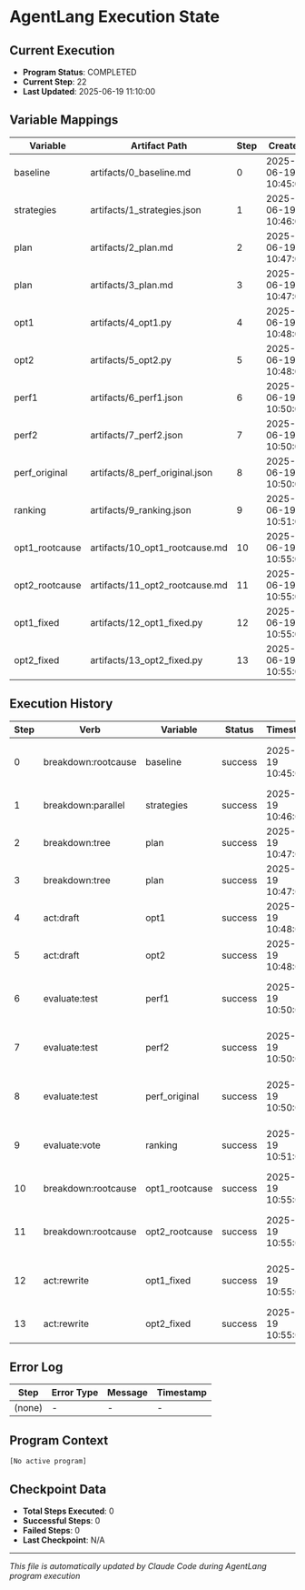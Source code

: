 # AgentLang Execution State

## Current Execution
- **Program Status**: COMPLETED
- **Current Step**: 22
- **Last Updated**: 2025-06-19 11:10:00

## Variable Mappings
| Variable | Artifact Path | Step | Created |
|----------|--------------|------|---------|
| baseline | artifacts/0_baseline.md | 0 | 2025-06-19 10:45:00 |
| strategies | artifacts/1_strategies.json | 1 | 2025-06-19 10:46:00 |
| plan | artifacts/2_plan.md | 2 | 2025-06-19 10:47:00 |
| plan | artifacts/3_plan.md | 3 | 2025-06-19 10:47:00 |
| opt1 | artifacts/4_opt1.py | 4 | 2025-06-19 10:48:00 |
| opt2 | artifacts/5_opt2.py | 5 | 2025-06-19 10:48:00 |
| perf1 | artifacts/6_perf1.json | 6 | 2025-06-19 10:50:00 |
| perf2 | artifacts/7_perf2.json | 7 | 2025-06-19 10:50:00 |
| perf_original | artifacts/8_perf_original.json | 8 | 2025-06-19 10:50:00 |
| ranking | artifacts/9_ranking.json | 9 | 2025-06-19 10:51:00 |
| opt1_rootcause | artifacts/10_opt1_rootcause.md | 10 | 2025-06-19 10:55:00 |
| opt2_rootcause | artifacts/11_opt2_rootcause.md | 11 | 2025-06-19 10:55:00 |
| opt1_fixed | artifacts/12_opt1_fixed.py | 12 | 2025-06-19 10:55:00 |
| opt2_fixed | artifacts/13_opt2_fixed.py | 13 | 2025-06-19 10:55:00 |

## Execution History
| Step | Verb | Variable | Status | Timestamp | Notes |
|------|------|----------|--------|-----------|-------|
| 0 | breakdown:rootcause | baseline | success | 2025-06-19 10:45:00 | Identified nested loop as primary bottleneck |
| 1 | breakdown:parallel | strategies | success | 2025-06-19 10:46:00 | Generated 5 optimization strategies |
| 2 | breakdown:tree | plan | success | 2025-06-19 10:47:00 | Detailed plan for vectorized interactions |
| 3 | breakdown:tree | plan | success | 2025-06-19 10:47:00 | Detailed plan for memory optimization |
| 4 | act:draft | opt1 | success | 2025-06-19 10:48:00 | Vectorized cell interactions implementation |
| 5 | act:draft | opt2 | success | 2025-06-19 10:48:00 | Memory-optimized implementation |
| 6 | evaluate:test | perf1 | success | 2025-06-19 10:50:00 | Vectorized version failed due to JIT issues |
| 7 | evaluate:test | perf2 | success | 2025-06-19 10:50:00 | Memory opt version failed due to type issues |
| 8 | evaluate:test | perf_original | success | 2025-06-19 10:50:00 | Original version benchmark: 185.5ms/iter |
| 9 | evaluate:vote | ranking | success | 2025-06-19 10:51:00 | Ranked: original > vectorized > memory_opt |
| 10 | breakdown:rootcause | opt1_rootcause | success | 2025-06-19 10:55:00 | Identified JIT type issues in vectorized |
| 11 | breakdown:rootcause | opt2_rootcause | success | 2025-06-19 10:55:00 | Identified dtype mismatch in memory opt |
| 12 | act:rewrite | opt1_fixed | success | 2025-06-19 10:55:00 | Fixed JIT issues by removing decorator |
| 13 | act:rewrite | opt2_fixed | success | 2025-06-19 10:55:00 | Fixed dtype issues with float buffer |

## Error Log
| Step | Error Type | Message | Timestamp |
|------|------------|---------|-----------|
| (none) | - | - | - |

## Program Context
```
[No active program]
```

## Checkpoint Data
- **Total Steps Executed**: 0
- **Successful Steps**: 0
- **Failed Steps**: 0
- **Last Checkpoint**: N/A

---
*This file is automatically updated by Claude Code during AgentLang program execution*